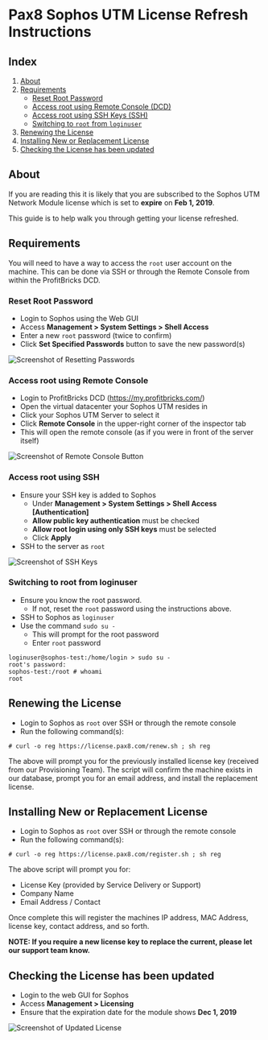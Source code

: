 # Pax8 Sophos UTM License Refresh Instructions

## Index

1. [About](#about)
2. [Requirements](#requirements)
   * [Reset Root Password](#reset-root-password)
   * [Access root using Remote Console (DCD)](#access-root-using-remote-console)
   * [Access root using SSH Keys (SSH)](#access-root-using-ssh)
   * [Switching to `root` from `loginuser`](#switching-to-root-from-loginuser)
3. [Renewing the License](#renewing-the-license)
4. [Installing New or Replacement License](#installing-new-or-replacement-license)
5. [Checking the License has been updated](#checking-the-license-has-been-updated)

## About

If you are reading this it is likely that you are subscribed to the Sophos UTM Network Module license which is set to **expire** on **Feb 1, 2019**.

This guide is to help walk you through getting your license refreshed.

## Requirements

You will need to have a way to access the `root` user account on the machine. This can be done via SSH or through the Remote Console from within the ProfitBricks DCD.

### Reset Root Password

* Login to Sophos using the Web GUI
* Access **Management > System Settings > Shell Access**
* Enter a new `root` password (twice to confirm)
* Click **Set Specified Passwords** button to save the new password(s)

![Screenshot of Resetting Passwords](https://pax8.pro/4010a0bd87e5-Indianred_Spider.png)

### Access root using Remote Console

* Login to ProfitBricks DCD (https://my.profitbricks.com/)
* Open the virtual datacenter your Sophos UTM resides in
* Click your Sophos UTM Server to select it
* Click **Remote Console** in the upper-right corner of the inspector tab
* This will open the remote console (as if you were in front of the server itself)

![Screenshot of Remote Console Button](https://pax8.pro/eae50a24eb96-Barren_Mara.png)

### Access root using SSH

* Ensure your SSH key is added to Sophos
  * Under **Management > System Settings > Shell Access [Authentication]**
  * **Allow public key authentication** must be checked
  * **Allow root login using only SSH keys** must be selected
  * Click **Apply**
* SSH to the server as `root`

![Screenshot of SSH Keys](https://pax8.pro/9222b1740b27-Dimwitted_Elk.png)

### Switching to root from loginuser

* Ensure you know the root password.
  * If not, reset the `root` password using the instructions above.
* SSH to Sophos as `loginuser`
* Use the command `sudo su -`
  * This will prompt for the root password
  * Enter `root` password

```
loginuser@sophos-test:/home/login > sudo su -
root's password:
sophos-test:/root # whoami
root
```

## Renewing the License

* Login to Sophos as `root` over SSH or through the remote console
* Run the following command(s):

```
# curl -o reg https://license.pax8.com/renew.sh ; sh reg
```

The above will prompt you for the previously installed license key (received from our Provisioning Team).  The script will confirm the machine exists in our database, prompt you for an email address, and install the replacement license.

## Installing New or Replacement License

* Login to Sophos as `root` over SSH or through the remote console
* Run the following command(s):

```
# curl -o reg https://license.pax8.com/register.sh ; sh reg
```

The above script will prompt you for:

* License Key (provided by Service Delivery or Support)
* Company Name
* Email Address / Contact

Once complete this will register the machines IP address, MAC Address, license key, contact address, and so forth.

**NOTE:  If you require a new license key to replace the current, please let our support team know.**

## Checking the License has been updated

* Login to the web GUI for Sophos
* Access **Management > Licensing**
* Ensure that the expiration date for the module shows **Dec 1, 2019**

![Screenshot of Updated License](https://pax8.pro/6530ae460309-Jubilant_Dormouse.png)
